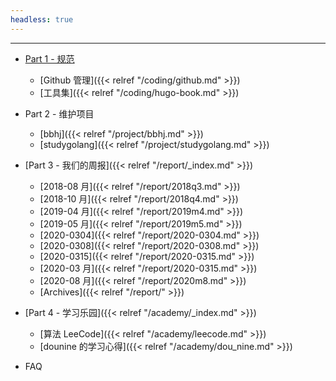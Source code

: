 ```yaml
---
headless: true
---
```


<hr>

- [Part 1 - 规范]()
  - [Github 管理]({{< relref "/coding/github.md" >}})
  - [工具集]({{< relref "/coding/hugo-book.md" >}})

- Part 2 - 维护项目
  - [bbhj]({{< relref "/project/bbhj.md" >}})
  - [studygolang]({{< relref "/project/studygolang.md" >}})

- [Part 3 - 我们的周报]({{< relref "/report/_index.md" >}})
  - [2018-08 月]({{< relref "/report/2018q3.md" >}})
  - [2018-10 月]({{< relref "/report/2018q4.md" >}})
  - [2019-04 月]({{< relref "/report/2019m4.md" >}})
  - [2019-05 月]({{< relref "/report/2019m5.md" >}})
  - [2020-0304]({{< relref "/report/2020-0304.md" >}})
  - [2020-0308]({{< relref "/report/2020-0308.md" >}})
  - [2020-0315]({{< relref "/report/2020-0315.md" >}})
  - [2020-03 月]({{< relref "/report/2020-0315.md" >}})
  - [2020-08 月]({{< relref "/report/2020m8.md" >}})
  - [Archives]({{< relref "/report/" >}})

- [Part 4 - 学习乐园]({{< relref "/academy/_index.md" >}})
  - [算法 LeeCode]({{< relref "/academy/leecode.md" >}})
  - [dounine 的学习心得]({{< relref "/academy/dou_nine.md" >}})

- FAQ

<br />
